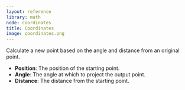 ```yaml
---
layout: reference
library: math
node: coordinates
title: Coordinates
image: coordinates.png
---
```

Calculate a new point based on the angle and distance from an original point.

* **Position**: The position of the starting point.
* **Angle**: The angle at which to project the output point.
* **Distance**: The distance from the starting point.

